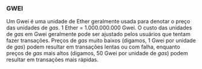 ### GWEI

Um Gwei é uma unidade de Ether geralmente usada para denotar o preço das unidades de _gas_. 1 Ether = 1.000.000.000 Gwei. O custo das unidades de _gas_ em Gwei geralmente pode ser ajustado pelos usuários que tentam fazer transações. Preços de _gas_ muito baixos (digamos, 1 Gwei por unidade de _gas_) podem resultar em transações lentas ou com falha, enquanto preços de _gas_ mais altos (digamos, 50 Gwei por unidade de _gas_) podem resultar em transações mais rápidas.
